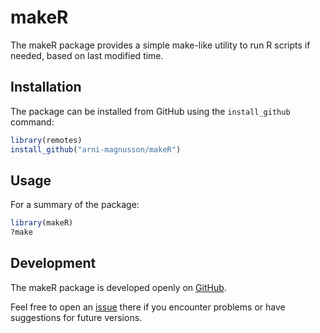 makeR
=====

The makeR package provides a simple make-like utility to run R scripts if
needed, based on last modified time.

Installation
------------

The package can be installed from GitHub using the `install_github` command:

```R
library(remotes)
install_github("arni-magnusson/makeR")
```

Usage
-----

For a summary of the package:

```R
library(makeR)
?make
```

Development
-----------

The makeR package is developed openly on
[GitHub](https://github.com/arni-magnusson/makeR).

Feel free to open an [issue](https://github.com/arni-magnusson/makeR/issues)
there if you encounter problems or have suggestions for future versions.
